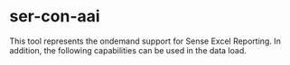 # ser-con-aai

This tool represents the ondemand support for Sense Excel Reporting.
In addition, the following capabilities can be used in the data load.